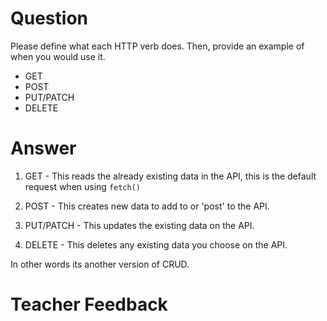 # Question

Please define what each HTTP verb does. Then, provide an example of when you would use it.

- GET
- POST
- PUT/PATCH
- DELETE

# Answer

1. GET - This reads the already existing data in the API, this is the default request when using `fetch()`

2. POST - This creates new data to add to or 'post' to the API.

3. PUT/PATCH - This updates the existing data on the API.

4. DELETE - This deletes any existing data you choose on the API.

In other words its another version of CRUD.

# Teacher Feedback
